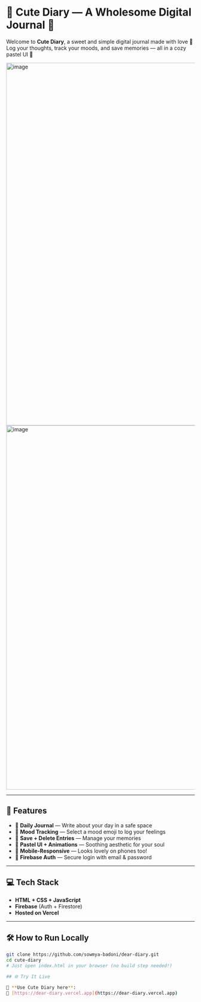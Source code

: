 # 🌸 Cute Diary — A Wholesome Digital Journal 🌸

Welcome to **Cute Diary**, a sweet and simple digital journal made with love 💖  
Log your thoughts, track your moods, and save memories — all in a cozy pastel UI 🌼

<img width="1918" height="967" alt="image" src="https://github.com/user-attachments/assets/e751e9e5-5aa7-4c82-844f-e5f1051a3c8b" />
<img width="1916" height="971" alt="image" src="https://github.com/user-attachments/assets/f21fb6bd-4f0b-4ede-8a93-16bd1bb03a31" />



---
## 💫 Features

- 📅 **Daily Journal** — Write about your day in a safe space
- 🥰 **Mood Tracking** — Select a mood emoji to log your feelings
- 💾 **Save + Delete Entries** — Manage your memories
- 🎨 **Pastel UI + Animations** — Soothing aesthetic for your soul
- 📱 **Mobile-Responsive** — Looks lovely on phones too!
- 🔐 **Firebase Auth** — Secure login with email & password

---

## 💻 Tech Stack

- **HTML + CSS + JavaScript**
- **Firebase** (Auth + Firestore)
- **Hosted on Vercel**

---

## 🛠 How to Run Locally

```bash
git clone https://github.com/sowmya-badoni/dear-diary.git
cd cute-diary
# Just open index.html in your browser (no build step needed!)

## 🌐 Try It Live

📲 **Use Cute Diary here**:  
🔗 [https://dear-diary.vercel.app](https://dear-diary.vercel.app)

